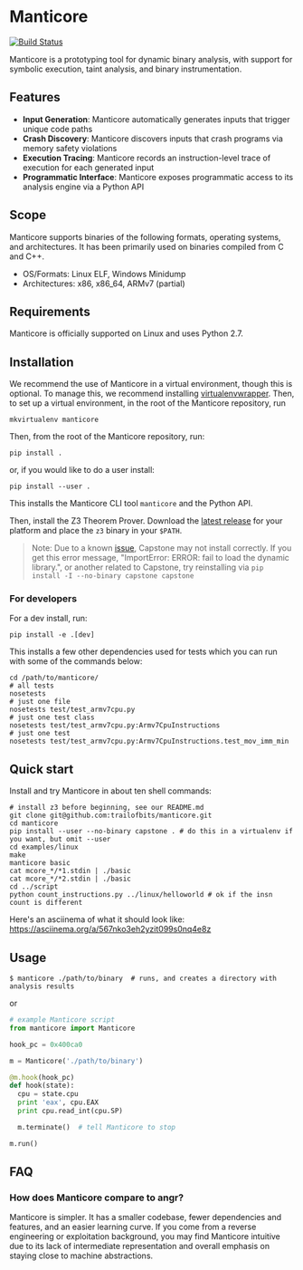 # Manticore

[![Build Status](https://travis-ci.com/trailofbits/manticore.svg?token=m4YsYkGcyttTxRXGVHMr&branch=master)](https://travis-ci.com/trailofbits/manticore)

Manticore is a prototyping tool for dynamic binary analysis, with support for symbolic execution, taint analysis, and binary instrumentation.

## Features

- **Input Generation**: Manticore automatically generates inputs that trigger unique code paths
- **Crash Discovery**: Manticore discovers inputs that crash programs via memory safety violations
- **Execution Tracing**: Manticore records an instruction-level trace of execution for each generated input
- **Programmatic Interface**: Manticore exposes programmatic access to its analysis engine via a Python API

## Scope

Manticore supports binaries of the following formats, operating systems, and
architectures. It has been primarily used on binaries compiled from C and C++.

- OS/Formats: Linux ELF, Windows Minidump
- Architectures: x86, x86_64, ARMv7 (partial)

## Requirements

Manticore is officially supported on Linux and uses Python 2.7.

## Installation

We recommend the use of Manticore in a virtual environment, though this is optional.
To manage this, we recommend installing [virtualenvwrapper](https://virtualenvwrapper.readthedocs.io/en/latest/).
Then, to set up a virtual environment, in the root of the Manticore repository, run

```
mkvirtualenv manticore
```

Then, from the root of the Manticore repository, run:

```
pip install .
````

or, if you would like to do a user install:

```
pip install --user .
```

This installs the Manticore CLI tool `manticore` and the Python API.

Then, install the Z3 Theorem Prover. Download the [latest release](https://github.com/Z3Prover/z3/releases/latest) for your platform and place the `z3` binary in your `$PATH`.

> Note: Due to a known [issue](https://github.com/aquynh/capstone/issues/445),
  Capstone may not install correctly. If you get this error message,
  "ImportError: ERROR: fail to load the dynamic library.", or another related
  to Capstone, try reinstalling via `pip install -I --no-binary capstone capstone`

### For developers

For a dev install, run:

```
pip install -e .[dev]
```

This installs a few other dependencies used for tests which you can run with some of the commands below:

```
cd /path/to/manticore/
# all tests
nosetests
# just one file
nosetests test/test_armv7cpu.py
# just one test class
nosetests test/test_armv7cpu.py:Armv7CpuInstructions
# just one test
nosetests test/test_armv7cpu.py:Armv7CpuInstructions.test_mov_imm_min
```

## Quick start

Install and try Manticore in about ten shell commands:

```
# install z3 before beginning, see our README.md
git clone git@github.com:trailofbits/manticore.git
cd manticore
pip install --user --no-binary capstone . # do this in a virtualenv if you want, but omit --user
cd examples/linux
make
manticore basic
cat mcore_*/*1.stdin | ./basic
cat mcore_*/*2.stdin | ./basic
cd ../script
python count_instructions.py ../linux/helloworld # ok if the insn count is different
```

Here's an asciinema of what it should look like: https://asciinema.org/a/567nko3eh2yzit099s0nq4e8z

## Usage

```
$ manticore ./path/to/binary  # runs, and creates a directory with analysis results
```

or

```python
# example Manticore script
from manticore import Manticore

hook_pc = 0x400ca0

m = Manticore('./path/to/binary')

@m.hook(hook_pc)
def hook(state):
  cpu = state.cpu
  print 'eax', cpu.EAX
  print cpu.read_int(cpu.SP)

  m.terminate()  # tell Manticore to stop

m.run()
```

## FAQ

### How does Manticore compare to angr?

Manticore is simpler. It has a smaller codebase, fewer dependencies and features, and an easier learning curve. If you
come from a reverse engineering or exploitation background, you may find Manticore intuitive due to its lack of intermediate representation and overall emphasis on staying close to machine abstractions.
